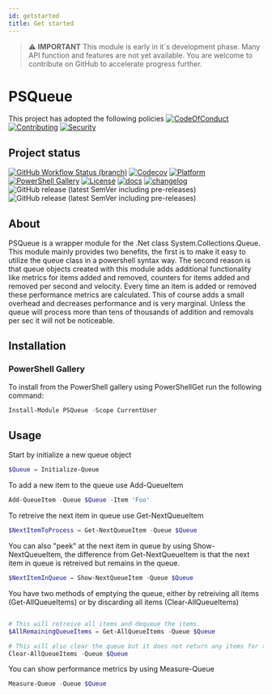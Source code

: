```yaml
---
id: getstarted
title: Get started
---
```


> :warning: **IMPORTANT**
> This module is early in it´s development phase. Many API function and features are not yet available. You are welcome to contribute on GitHub to accelerate progress further.

# PSQueue

This project has adopted the following policies [![CodeOfConduct](https://img.shields.io/badge/Code%20Of%20Conduct-gray)](https://github.com/hanpq/PSQueue/blob/main/.github/CODE_OF_CONDUCT.md) [![Contributing](https://img.shields.io/badge/Contributing-gray)](https://github.com/hanpq/PSQueue/blob/main/.github/CONTRIBUTING.md) [![Security](https://img.shields.io/badge/Security-gray)](https://github.com/hanpq/PSQueue/blob/main/.github/SECURITY.md)

## Project status
[![GitHub Workflow Status (branch)](https://img.shields.io/github/workflow/status/hanpq/PSQueue/Build?label=build&logo=github)](https://github.com/hanpq/PSQueue/actions/workflows/build.yml) [![Codecov](https://img.shields.io/codecov/c/github/hanpq/PSQueue?logo=codecov&token=qJqWlwMAiD)](https://codecov.io/gh/hanpq/PSQueue) [![Platform](https://img.shields.io/powershellgallery/p/PSQueue?logo=ReasonStudios)](https://img.shields.io/powershellgallery/p/PSQueue) [![PowerShell Gallery](https://img.shields.io/powershellgallery/dt/PSQueue?label=downloads)](https://www.powershellgallery.com/packages/PSQueue) [![License](https://img.shields.io/github/license/hanpq/PSQueue)](https://github.com/hanpq/PSQueue/blob/main/LICENSE) [![docs](https://img.shields.io/badge/docs-getps.dev-blueviolet)](https://getps.dev/modules/PSQueue/getstarted) [![changelog](https://img.shields.io/badge/changelog-getps.dev-blueviolet)](https://github.com/hanpq/PSQueue/blob/main/CHANGELOG.md) ![GitHub release (latest SemVer including pre-releases)](https://img.shields.io/github/v/release/hanpq/PSQueue?label=version&sort=semver) ![GitHub release (latest SemVer including pre-releases)](https://img.shields.io/github/v/release/hanpq/PSQueue?include_prereleases&label=prerelease&sort=semver)

## About

PSQueue is a wrapper module for the .Net class System.Collections.Queue. This module mainly provides two benefits, the first is to make it easy to utilize the queue class in a powershell syntax way. The second reason is that queue objects created with this module adds additional functionality like metrics for items added and removed, counters for items added and removed per second and velocity. Every time an item is added or removed these performance metrics are calculated. This of course adds a small overhead and decreases performance and is very marginal. Unless the queue will process more than tens of thousands of addition and removals per sec it will not be noticeable.


## Installation

### PowerShell Gallery

To install from the PowerShell gallery using PowerShellGet run the following command:

```powershell
Install-Module PSQueue -Scope CurrentUser
```

## Usage

Start by initialize a new queue object

``` powershell
$Queue = Initialize-Queue
```

To add a new item to the queue use Add-QueueItem

``` powershell
Add-QueueItem -Queue $Queue -Item 'Foo'
```

To retreive the next item in queue use Get-NextQueueItem

``` powershell
$NextItemToProcess = Get-NextQueueItem -Queue $Queue
```

You can also "peek" at the next item in queue by using Show-NextQueueItem, the difference from Get-NextQueueItem is that the next item in queue is retreived but remains in the queue.

``` powershell
$NextItemInQueue = Show-NextQueueItem -Queue $Queue
```

You have two methods of emptying the queue, either by retreiving all items (Get-AllQueueItems) or by discarding all items (Clear-AllQueueItems)
``` powershell

# This will retreive all items and dequeue the items. 
$AllRemainingQueueItems = Get-AllQueueItems -Queue $Queue

# This will also clear the queue but it does not return any items for the queue and is therefor faster
Clear-AllQueueItems -Queue $Queue

```

You can show performance metrics by using Measure-Queue
``` powershell
Measure-Queue -Queue $Queue
```
